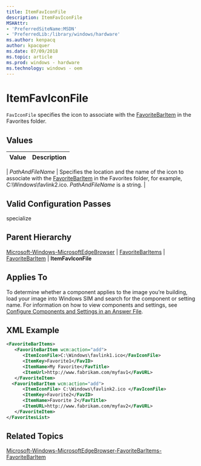 ```yaml
---
title: ItemFavIconFile
description: ItemFavIconFile
MSHAttr:
- 'PreferredSiteName:MSDN'
- 'PreferredLib:/library/windows/hardware'
ms.author: kenpacq
author: kpacquer
ms.date: 07/09/2018
ms.topic: article
ms.prod: windows - hardware
ms.technology: windows - oem
---
```


# ItemFavIconFile

`FavIconFile` specifies the icon to associate with the [FavoriteBarItem](microsoft-windows-microsoftedgebrowser-favoritebaritems-favoritebaritem.md) in the Favorites folder.

## Values

| Value                   | Description                                                                           |
|:------------------------|:--------------------------------------------------------------------------------------|

| _PathAndFileName_ | Specifies the location and the name of the icon to associate with the [FavoriteBarItem](microsoft-windows-microsoftedgebrowser-favoritebaritems-favoritebaritem.md) in the Favorites folder, for example, C:\Windows\favlink2.ico. _PathAndFileName_ is a string. |

## Valid Configuration Passes

specialize

## Parent Hierarchy

[Microsoft-Windows-MicrosoftEdgeBrowser](microsoft-windows-microsoftedgebrowser.md) | [FavoriteBarItems](microsoft-windows-microsoftedgebrowser-favoritebaritems.md) | [FavoriteBarItem](microsoft-windows-microsoftedgebrowser-favoritebaritems-favoritebaritem.md) | **ItemFavIconFile**

## Applies To

To determine whether a component applies to the image you’re building, load your image into Windows SIM and search for the component or setting name. For information on how to view components and settings, see [Configure Components and Settings in an Answer File](https://docs.microsoft.com/en-us/windows-hardware/customize/desktop/wsim/configure-components-and-settings-in-an-answer-file).

## XML Example

```XML
<FavoriteBarItems>
   <FavoriteBarItem wcm:action="add">
      <ItemIconFile>C:\Windows\favlink1.ico</FavIconFile>
      <ItemKey>Favorite1</FavID>
      <ItemName>My Favorite</FavTitle>
      <ItemUrl>http://www.fabrikam.com/myfav1</FavURL>
   </FavoriteItem>
  <FavoriteBarItem wcm:action="add">
      <ItemIconFile> C:\Windows\favlink2.ico </FavIconFile>
      <ItemKey>Favorite2</FavID>
      <ItemName>Favorite 2</FavTitle>
      <ItemURL>http://www.fabrikam.com/myfav2</FavURL>
   </FavoriteItem>
</FavoritesList>
```

## Related Topics

[Microsoft-Windows-MicrosoftEdgeBrowser-FavoriteBarItems-FavoriteBarItem](microsoft-windows-microsoftedgebrowser-favoritebaritems-favoritebaritem.md)
